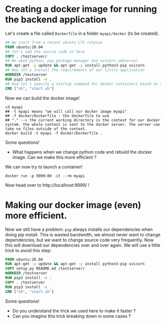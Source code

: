 # Creating a docker image for running the backend application

Let's create a file called `Dockerfile` in a folder `myapi/docker` (to be created).

```Dockerfile
## We start from a recent ubuntu LTS release
FROM ubuntu:20.04
## let's add the source code in here
COPY . /testserver/
## We need python, pip package manager and uvicorn webserver
RUN apt-get -y update && apt-get -y install python3-pip uvicorn
## Now let's install the requirements of our little application
WORKDIR /testserver
RUN pip3 install -e .
## And let's specify a startup command for docker containers based on this image.
CMD ["sh", "start.sh"]
```

Now we can build the docker image!

```shell
cd myapi
## -t myapi means "we will call our docker image myapi"
## -f docker/Dockerfile : the dockerfile to use
## "." --> the current working directory is the context for our docker system. the whole context is sent to the docker server. The server can take no files outside of the context.
docker build -t myapi -f docker/Dockerfile .
```

Some questions!
* What happens when we change python code and rebuild the docker image. Can we make this more efficient ?


We can now try to launch a container!

```shell
docker run -p 9999:80 -it --rm myapi
```

Now head over to http://localhost:9999/ !


# Making our docker image (even) more efficient.

Now we still have a problem: `pip` always installs our dependencies when doing pip install. This is wasted bandwidth, we almost never want to change dependencies, but we want to change source code very frequently. Now this will download our dependencies over and over again. We will use a little trick to avoid this step:

```Dockerfile
FROM ubuntu:20.04
RUN apt-get -y update && apt-get -y install python3-pip uvicorn
COPY setup.py README.md /testserver/
WORKDIR /testserver
RUN pip3 install -e .
COPY . /testserver
RUN pip3 install -e .
CMD ["sh", "start.sh"]
```


Some questions!
* Do you understand the trick we used here to make it faster ?
* Can you imagine this trick breaking down in some cases ?
